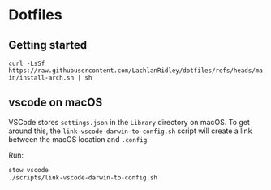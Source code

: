 # Dotfiles

## Getting started

`curl -LsSf https://raw.githubusercontent.com/LachlanRidley/dotfiles/refs/heads/main/install-arch.sh | sh`

## vscode on macOS

VSCode stores `settings.json` in the `Library` directory on macOS. To get around this, the `link-vscode-darwin-to-config.sh` script will create a link between the macOS location and `.config`.

Run:

```sh
stow vscode
./scripts/link-vscode-darwin-to-config.sh
```
